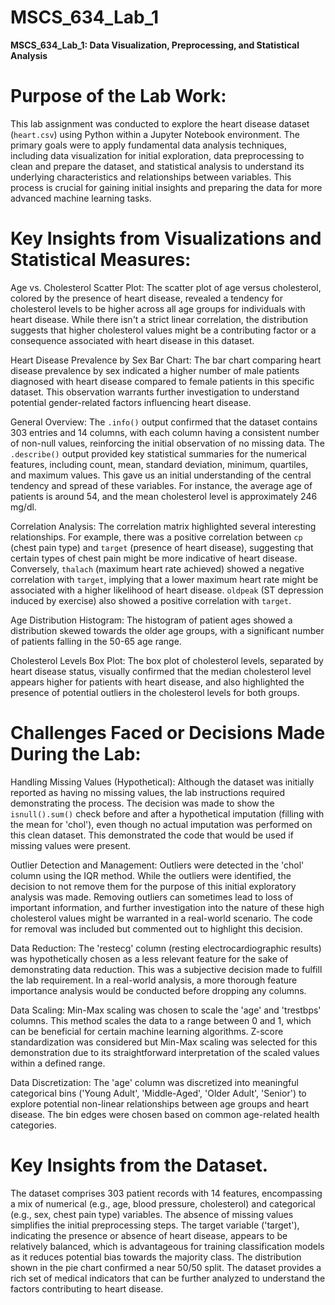 # MSCS_634_Lab_1

**MSCS_634_Lab_1: Data Visualization, Preprocessing, and Statistical Analysis**

# Purpose of the Lab Work:
This lab assignment was conducted to explore the heart disease dataset (`heart.csv`) using Python within a Jupyter Notebook environment. The primary goals were to apply fundamental data analysis techniques, including data visualization for initial exploration, data preprocessing to clean and prepare the dataset, and statistical analysis to understand its underlying characteristics and relationships between variables. This process is crucial for gaining initial insights and preparing the data for more advanced machine learning tasks.

# Key Insights from Visualizations and Statistical Measures:

Age vs. Cholesterol Scatter Plot: The scatter plot of age versus cholesterol, colored by the presence of heart disease, revealed a tendency for cholesterol levels to be higher across all age groups for individuals with heart disease. While there isn't a strict linear correlation, the distribution suggests that higher cholesterol values might be a contributing factor or a consequence associated with heart disease in this dataset.

Heart Disease Prevalence by Sex Bar Chart: The bar chart comparing heart disease prevalence by sex indicated a higher number of male patients diagnosed with heart disease compared to female patients in this specific dataset. This observation warrants further investigation to understand potential gender-related factors influencing heart disease.

General Overview: The `.info()` output confirmed that the dataset contains 303 entries and 14 columns, with each column having a consistent number of non-null values, reinforcing the initial observation of no missing data. The `.describe()` output provided key statistical summaries for the numerical features, including count, mean, standard deviation, minimum, quartiles, and maximum values. This gave us an initial understanding of the central tendency and spread of these variables. For instance, the average age of patients is around 54, and the mean cholesterol level is approximately 246 mg/dl.

Correlation Analysis: The correlation matrix highlighted several interesting relationships. For example, there was a positive correlation between `cp` (chest pain type) and `target` (presence of heart disease), suggesting that certain types of chest pain might be more indicative of heart disease. Conversely, `thalach` (maximum heart rate achieved) showed a negative correlation with `target`, implying that a lower maximum heart rate might be associated with a higher likelihood of heart disease. `oldpeak` (ST depression induced by exercise) also showed a positive correlation with `target`.

Age Distribution Histogram: The histogram of patient ages showed a distribution skewed towards the older age groups, with a significant number of patients falling in the 50-65 age range.

Cholesterol Levels Box Plot: The box plot of cholesterol levels, separated by heart disease status, visually confirmed that the median cholesterol level appears higher for patients with heart disease, and also highlighted the presence of potential outliers in the cholesterol levels for both groups.

# Challenges Faced or Decisions Made During the Lab:

Handling Missing Values (Hypothetical): Although the dataset was initially reported as having no missing values, the lab instructions required demonstrating the process. The decision was made to show the `isnull().sum()` check before and after a hypothetical imputation (filling with the mean for 'chol'), even though no actual imputation was performed on this clean dataset. This demonstrated the code that would be used if missing values were present.

Outlier Detection and Management: Outliers were detected in the 'chol' column using the IQR method. While the outliers were identified, the decision to not remove them for the purpose of this initial exploratory analysis was made. Removing outliers can sometimes lead to loss of important information, and further investigation into the nature of these high cholesterol values might be warranted in a real-world scenario. The code for removal was included but commented out to highlight this decision.

Data Reduction: The 'restecg' column (resting electrocardiographic results) was hypothetically chosen as a less relevant feature for the sake of demonstrating data reduction. This was a subjective decision made to fulfill the lab requirement. In a real-world analysis, a more thorough feature importance analysis would be conducted before dropping any columns.

Data Scaling: Min-Max scaling was chosen to scale the 'age' and 'trestbps' columns. This method scales the data to a range between 0 and 1, which can be beneficial for certain machine learning algorithms. Z-score standardization was considered but Min-Max scaling was selected for this demonstration due to its straightforward interpretation of the scaled values within a defined range.

Data Discretization: The 'age' column was discretized into meaningful categorical bins ('Young Adult', 'Middle-Aged', 'Older Adult', 'Senior') to explore potential non-linear relationships between age groups and heart disease. The bin edges were chosen based on common age-related health categories.

# Key Insights from the Dataset.

The dataset comprises 303 patient records with 14 features, encompassing a mix of numerical (e.g., age, blood pressure, cholesterol) and categorical (e.g., sex, chest pain type) variables.
The absence of missing values simplifies the initial preprocessing steps.
The target variable ('target'), indicating the presence or absence of heart disease, appears to be relatively balanced, which is advantageous for training classification models as it reduces potential bias towards the majority class. The distribution shown in the pie chart confirmed a near 50/50 split.
The dataset provides a rich set of medical indicators that can be further analyzed to understand the factors contributing to heart disease.
